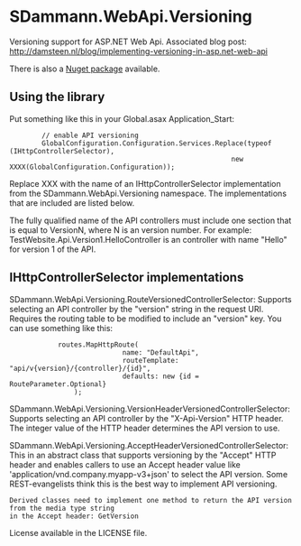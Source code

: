 SDammann.WebApi.Versioning
==========================

Versioning support for ASP.NET Web Api. Associated blog post: http://damsteen.nl/blog/implementing-versioning-in-asp.net-web-api

There is also a [Nuget package](https://nuget.org/packages/SDammann.WebApi.Versioning) available.

Using the library
--------------------------
Put something like this in your Global.asax Application_Start:

			// enable API versioning
            GlobalConfiguration.Configuration.Services.Replace(typeof (IHttpControllerSelector),
                                                           new XXXX(GlobalConfiguration.Configuration));


Replace XXX with the name of an IHttpControllerSelector implementation from the SDammann.WebApi.Versioning 
namespace. The implementations that are included are listed below.

The fully qualified name of the API controllers must include one section that is equal to VersionN, where
N is an version number. For example: TestWebsite.Api.Version1.HelloController is an controller with name
"Hello" for version 1 of the API.


IHttpControllerSelector implementations
------------------------------------------

SDammann.WebApi.Versioning.RouteVersionedControllerSelector:
	Supports selecting an API controller by the "version" string in the request URI. Requires the routing
	table to be modified to include an "version" key. You can use something like this:

	            routes.MapHttpRoute(
                                name: "DefaultApi",
                                routeTemplate: "api/v{version}/{controller}/{id}",
                                defaults: new {id = RouteParameter.Optional}
                    );

SDammann.WebApi.Versioning.VersionHeaderVersionedControllerSelector:
	Supports selecting an API controller by the "X-Api-Version" HTTP header. The integer value of the
	HTTP header determines the API version to use. 

SDammann.WebApi.Versioning.AcceptHeaderVersionedControllerSelector:
	This in an abstract class that supports versioning by the "Accept" HTTP header and enables callers
	to use an Accept header value like 'application/vnd.company.myapp-v3+json' to select the API
	version. Some REST-evangelists think this is the best way to implement API versioning.

	Derived classes need to implement one method to return the API version from the media type string
	in the Accept header: GetVersion

License available in the LICENSE file.